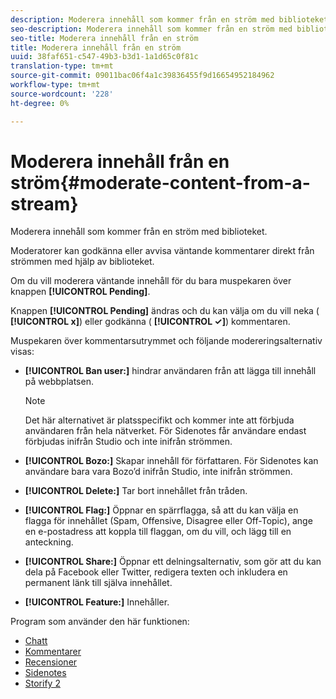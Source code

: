 ```yaml
---
description: Moderera innehåll som kommer från en ström med biblioteket.
seo-description: Moderera innehåll som kommer från en ström med biblioteket.
seo-title: Moderera innehåll från en ström
title: Moderera innehåll från en ström
uuid: 38faf651-c547-49b3-b3d1-1a1d65c0f81c
translation-type: tm+mt
source-git-commit: 09011bac06f4a1c39836455f9d16654952184962
workflow-type: tm+mt
source-wordcount: '228'
ht-degree: 0%

---
```



# Moderera innehåll från en ström{#moderate-content-from-a-stream}

Moderera innehåll som kommer från en ström med biblioteket.

Moderatorer kan godkänna eller avvisa väntande kommentarer direkt från strömmen med hjälp av biblioteket.

Om du vill moderera väntande innehåll för du bara muspekaren över knappen **[!UICONTROL Pending]**.

Knappen **[!UICONTROL Pending]** ändras och du kan välja om du vill neka ( **[!UICONTROL x]**) eller godkänna ( **[!UICONTROL ✓]**) kommentaren.

Muspekaren över kommentarsutrymmet och följande modereringsalternativ visas:

* **[!UICONTROL Ban user:]** hindrar användaren från att lägga till innehåll på webbplatsen.

   >[!NOTE]
   >
   >Det här alternativet är platsspecifikt och kommer inte att förbjuda användaren från hela nätverket. För Sidenotes får användare endast förbjudas inifrån Studio och inte inifrån strömmen.

* **[!UICONTROL Bozo:]** Skapar innehåll för författaren. För Sidenotes kan användare bara vara Bozo’d inifrån Studio, inte inifrån strömmen.
* **[!UICONTROL Delete:]** Tar bort innehållet från tråden.
* **[!UICONTROL Flag:]** Öppnar en spärrflagga, så att du kan välja en flagga för innehållet (Spam, Offensive, Disagree eller Off-Topic), ange en e-postadress att koppla till flaggan, om du vill, och lägg till en anteckning.
* **[!UICONTROL Share:]** Öppnar ett delningsalternativ, som gör att du kan dela på Facebook eller Twitter, redigera texten och inkludera en permanent länk till själva innehållet.
* **[!UICONTROL Feature:]** Innehåller.



Program som använder den här funktionen:

* [Chatt](/help/using/c-about-apps/c-chat-app/c-chat-app.md#c_chat_app)
* [Kommentarer](/help/using/c-about-apps/c-comments/c-comments.md)
* [Recensioner](/help/using/c-about-apps/c-reviews-app/c-reviews-app.md#c_reviews_app)
* [Sidenotes](/help/using/c-about-apps/c-sidenotes-app/c-sidenotes-app.md#c_sidenotes_app)
* [Storify 2](/help/using/c-about-apps/c-storify2/c-storify2.md#c_storify2)


